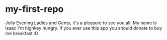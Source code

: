 # my-first-repo
Jolly Evening Ladies and Gents, it's a pleasure to see you all.
My name is Isaac I'm highkey hungry.
If you ever use this app you should donate to buy me breakfast :D
